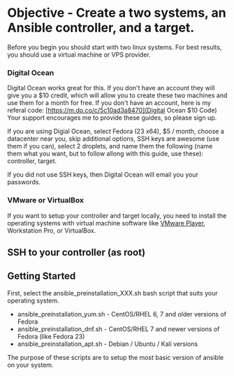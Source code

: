 # Objective - Create a two systems, an Ansible controller, and a target.

Before you begin you should start with two linux systems. For best results, you should use a virtual machine or VPS provider. 

### Digital Ocean
Digital Ocean works great for this. If you don't have an account they will give you a $10 credit, which will allow you to create these two machines and use them for a month for free. If you don't have an account, here is my referal code: [https://m.do.co/c/5c10ad3a8470](Digital Ocean $10 Code) Your support encourages me to provide these guides, so please sign up.

If you are using Digial Ocean, select Fedora (23 x64), $5 / month, choose a datacenter near you, skip additional options, SSH keys are awesome (use them if you can), select 2 droplets, and name them the following (name them what you want, but to follow allong with this guide, use these): controller, target.

If you did not use SSH keys, then Digital Ocean will email you your passwords.

### VMware or VirtualBox
If you want to setup your controller and target locally, you need to install the operating systems with virtual machine software like [VMware Player](http://www.vmware.com/products/player/ "VMware Player"), Workstation Pro, or VirtualBox.

## SSH to your controller (as root)


## Getting Started

First, select the ansible_preinstallation_XXX.sh bash script that suits your operating system. 

- ansible_preinstallation_yum.sh - CentOS/RHEL 6, 7 and older versions of Fedora
- ansible_preinstallation_dnf.sh - CentOS/RHEL 7 and newer versions of Fedora (like Fedora 23)
- ansible_preinstallation_apt.sh - Debian / Ubuntu / Kali versions

The purpose of these scripts are to setup the most basic version of ansible on your system.


